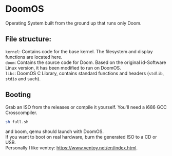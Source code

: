 # DoomOS
Operating System built from the ground up that runs only Doom.


## File structure:

`kernel`: Contains code for the base kernel. The filesystem and display functions are located here. <br>
`doom`: Contains the source code for Doom. Based on the original id-Software Linux version, it has been modified to run on DoomOS. <br>
`libc`: DoomOS C Library, contains standard functions and headers (`stdlib`, `stdio` and such).


## Booting
Grab an ISO from the releases or compile it yourself. You'll need a i686 GCC Crosscompiler.
```bash
sh full.sh
```
and boom, qemu should launch with DoomOS. <br>
If you want to boot on real hardware, burn the generated ISO to a CD or USB. <br>
Personally I like ventoy: https://www.ventoy.net/en/index.html.
